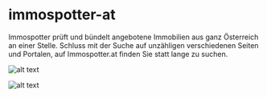 # immospotter-at

Immospotter prüft und bündelt angebotene Immobilien aus ganz Österreich an einer Stelle. Schluss mit der Suche auf unzähligen verschiedenen Seiten und Portalen, auf Immospotter.at finden Sie statt lange zu suchen.

![alt text](https://assets.immospotter.at/content/de/usp_alles_an_einer_stelle.webp)

![alt text](https://assets.immospotter.at/content/de/usp_innovative_moeglichkeiten.webp)
